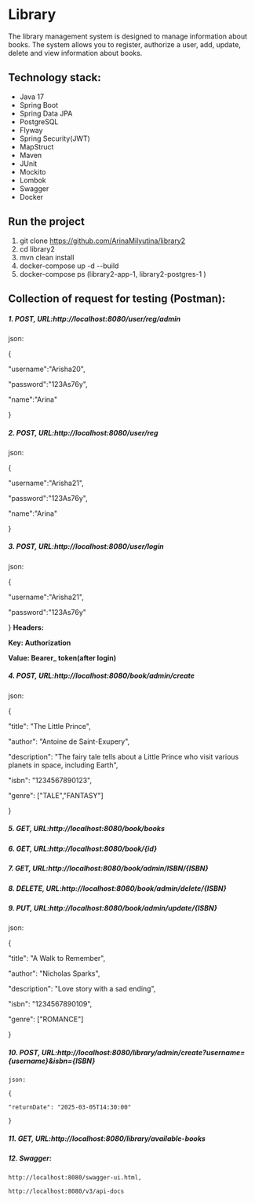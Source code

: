 # **Library**

The library management system is designed to manage information about books. The system allows you to register,
authorize a user, add, update, delete and view information about books.

## **Technology stack:**

- Java 17
- Spring Boot
- Spring Data JPA
- PostgreSQL
- Flyway
- Spring Security(JWT)
- MapStruct
- Maven
- JUnit
- Mockito
- Lombok
- Swagger
- Docker

## **Run the project**

1. git clone https://github.com/ArinaMilyutina/library2
2. cd library2
3. mvn clean install
4. docker-compose up -d --build
5. docker-compose ps (library2-app-1, library2-postgres-1 )

## **Collection of request for testing (Postman):**

##### 1. POST, URL:http://localhost:8080/user/reg/admin

   json:

   {

   "username":"Arisha20",

   "password":"123As76y",

   "name":"Arina"

   }

##### 2. POST, URL:http://localhost:8080/user/reg

   json:

   {

   "username":"Arisha21",

   "password":"123As76y",

   "name":"Arina"

   }

##### 3. POST, URL:http://localhost:8080/user/login
   json:

   {

   "username":"Arisha21",

   "password":"123As76y"

   }
   **Headers:**

   **Key: Authorization**

   **Value: Bearer_ token(after login)**

##### 4. POST, URL:http://localhost:8080/book/admin/create
  
   json:

   {

   "title": "The Little Prince",

   "author": "Antoine de Saint-Exupery",

   "description": "The fairy tale tells about a Little Prince who visit various planets in space, including Earth",
   
   "isbn": "1234567890123",

   "genre": ["TALE","FANTASY"]

   }

##### 5. GET, URL:http://localhost:8080/book/books

##### 6. GET, URL:http://localhost:8080/book/{id}

##### 7. GET, URL:http://localhost:8080/book/admin/ISBN/{ISBN}

##### 8. DELETE, URL:http://localhost:8080/book/admin/delete/{ISBN}

##### 9. PUT, URL:http://localhost:8080/book/admin/update/{ISBN}
  
   json:

   {

   "title": "A Walk to Remember",

   "author": "Nicholas Sparks",

   "description": "Love story with a sad ending",

   "isbn": "1234567890109",

   "genre": ["ROMANCE"]

   }

##### 10. POST, URL:http://localhost:8080/library/admin/create?username={username}&isbn={ISBN}

    json:

    {

    "returnDate": "2025-03-05T14:30:00"

    }

##### 11. GET, URL:http://localhost:8080/library/available-books

##### 12. Swagger:
    http://localhost:8080/swagger-ui.html,

    http://localhost:8080/v3/api-docs